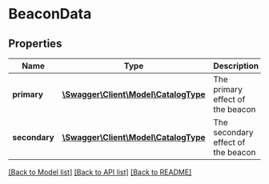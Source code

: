 # BeaconData

## Properties
Name | Type | Description | Notes
------------ | ------------- | ------------- | -------------
**primary** | [**\Swagger\Client\Model\CatalogType**](CatalogType.md) | The primary effect of the beacon | [optional] 
**secondary** | [**\Swagger\Client\Model\CatalogType**](CatalogType.md) | The secondary effect of the beacon | [optional] 

[[Back to Model list]](../README.md#documentation-for-models) [[Back to API list]](../README.md#documentation-for-api-endpoints) [[Back to README]](../README.md)


